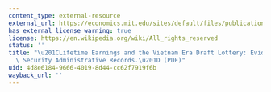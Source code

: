 ```yaml
---
content_type: external-resource
external_url: https://economics.mit.edu/sites/default/files/publications/Angrist%201990%20-%20Lifetime%20Earnings%20and%20the%20Vietname%20.pdf
has_external_license_warning: true
license: https://en.wikipedia.org/wiki/All_rights_reserved
status: ''
title: "\u201CLifetime Earnings and the Vietnam Era Draft Lottery: Evidence from Social\
  \ Security Administrative Records.\u201D (PDF)"
uid: 4d8e6184-9666-4019-8d44-cc62f7919f6b
wayback_url: ''
---
```

